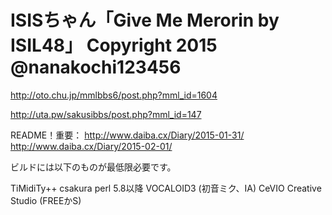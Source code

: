 ISISちゃん「Give Me Merorin by ISIL48」
Copyright 2015 @nanakochi123456
================

http://oto.chu.jp/mmlbbs6/post.php?mml_id=1604

http://uta.pw/sakusibbs/post.php?mml_id=147

README！重要：
http://www.daiba.cx/Diary/2015-01-31/
http://www.daiba.cx/Diary/2015-02-01/

ビルドには以下のものが最低限必要です。

TiMidiTy++
csakura
perl 5.8以降
VOCALOID3 (初音ミク、IA)
CeVIO Creative Studio (FREEかS)


